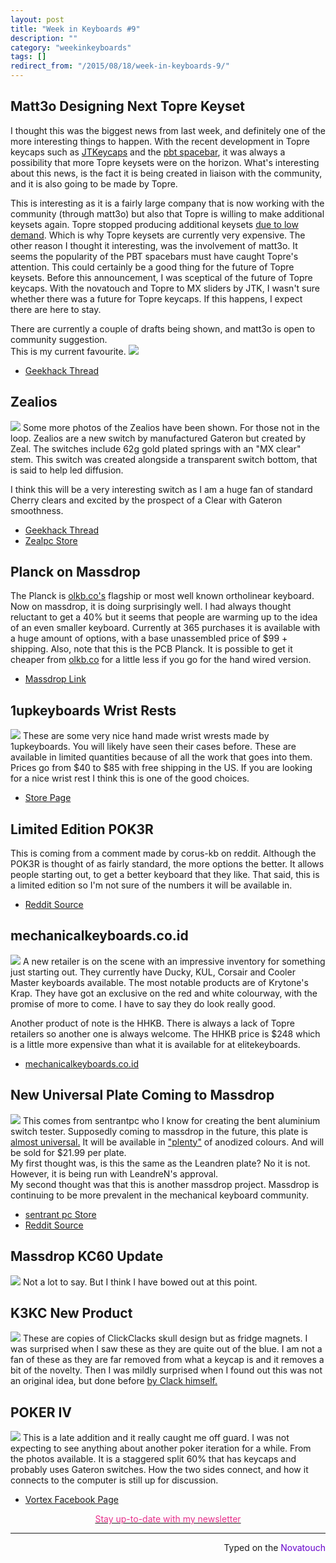 ```yaml
---
layout: post
title: "Week in Keyboards #9"
description: ""
category: "weekinkeyboards"
tags: []
redirect_from: "/2015/08/18/week-in-keyboards-9/"
---
```

## Matt3o Designing Next Topre Keyset
I thought this was the biggest news from last week, and definitely one of the more interesting things to happen. With the recent development in Topre keycaps such as [JTKeycaps](https://geekhack.org/index.php?topic=71630.0) and the [pbt spacebar](https://geekhack.org/index.php?topic=72127.0), it was always a possibility that more Topre keysets were on the horizon. What's interesting about this news, is the fact it is being created in liaison with the community, and it is also going to be made by Topre.

This is interesting as it is a fairly large company that is now working with the community (through matt3o) but also that Topre is willing to make additional keysets again. Topre stopped producing additional keysets [due to low demand](http://deskthority.net/product-news-f44/topre-spare-keycaps-no-more-t7059.html). Which is why Topre keysets are currently very expensive. The other reason I thought it interesting, was the involvement of matt3o. It seems the popularity of the PBT spacebars must have caught Topre's attention. This could certainly be a good thing for the future of Topre keysets. Before this announcement, I was sceptical of the future of Topre keycaps. With the novatouch and Topre to MX sliders by JTK, I wasn't sure whether there was a future for Topre keycaps. If this happens, I expect there are here to stay.

There are currently a couple of drafts being shown, and matt3o is open to community suggestion.  
This is my current favourite.
![](http://i.imgur.com/PujK59t.png)

* [Geekhack Thread](https://geekhack.org/index.php?topic=74413.0)

## Zealios
![](http://i.imgur.com/MRL1e4I.jpg)
Some more photos of the Zealios have been shown. For those not in the loop. Zealios are a new switch by manufactured Gateron but created by Zeal. The switches include 62g gold plated springs with an "MX clear" stem. This switch was created alongside a transparent switch bottom, that is said to help led diffusion. 

I think this will be a very interesting switch as I am a huge fan of standard Cherry clears and excited by the prospect of a Clear with Gateron smoothness.

* [Geekhack Thread](https://geekhack.org/index.php?topic=69590.0)
* [Zealpc Store](http://zealpc.net/)

## Planck on Massdrop
The Planck is [olkb.co's](http://ortholinearkeyboards.com/) flagship or most well known ortholinear keyboard. Now on massdrop, it is doing surprisingly well. I had always thought reluctant to get a 40% but it seems that people are warming up to the idea of an even smaller keyboard. Currently at 365 purchases it is available with a huge amount of options, with a base unassembled price of $99 + shipping. Also, note that this is the PCB Planck. It is possible to get it cheaper from [olkb.co](http://ortholinearkeyboards.com/) for a little less if you go for the hand wired version.

* [Massdrop Link](https://www.massdrop.com/buy/planck-mechanical-keyboard?mode=guest_open)

## 1upkeyboards Wrist Rests
![](https://i.imgur.com/Wjwu74S.jpg)
These are some very nice hand made wrist wrests made by 1upkeyboards. You will likely have seen their cases before.  These are available in limited quantities because of all the work that goes into them. Prices go from $40 to $85 with free shipping in the US. If you are looking for a nice wrist rest I think this is one of the good choices.

* [Store Page](http://1upkeyboards.com/index.php?cPath=19)

## Limited Edition POK3R
This is coming from a comment made by corus-kb on reddit. Although the POK3R is thought of as fairly standard, the more options the better. It allows people starting out, to get a better keyboard that they like. That said, this is a limited edition so I'm not sure of the numbers it will be available in.

* [Reddit Source](https://www.reddit.com/r/MechanicalKeyboards/comments/3hee7k/any_updates_on_the_production_of_backlit_pok3rs/cu6rvk5)

## mechanicalkeyboards.co.id
![](http://i.imgur.com/gn9TArE.jpg)
A new retailer is on the scene with an impressive inventory for something just starting out. They currently have Ducky, KUL, Corsair and Cooler Master keyboards available. The most notable products are of Krytone's Krap. They have got an exclusive on the red and white colourway, with the promise of more to come. I have to say they do look really good.  

Another product of note is the HHKB. There is always a lack of Topre retailers so another one is always welcome. The HHKB price is $248 which is a little more expensive than what it is available for at elitekeyboards.

* [mechanicalkeyboards.co.id](http://www.mechanicalkeyboards.co.id/)

## New Universal Plate Coming to Massdrop
![](https://i.imgur.com/vuVPTHG.jpg)
This comes from sentrantpc who I know for creating the bent aluminium switch tester. Supposedly coming to massdrop in the future, this plate is [almost universal.](https://www.reddit.com/r/MechanicalKeyboards/comments/3hdrpc/photos_universal_60_plate_on_massdrop_soon/cu6kk35) It will be available in ["plenty"](https://www.reddit.com/r/MechanicalKeyboards/comments/3hdrpc/photos_universal_60_plate_on_massdrop_soon/cu6j69l) of anodized colours. And will be sold for $21.99 per plate.      
My first thought was, is this the same as the Leandren plate? No it is not. However, it is being run with LeandreN's approval.  
My second thought was that this is another massdrop project. Massdrop is continuing to be more prevalent in the mechanical keyboard community.

* [sentrant pc Store](http://sentrantpc.com/)
* [Reddit Source](http://redd.it/3hdrpc)

## Massdrop KC60 Update
![](http://i.imgur.com/mDQhU4Y.png)
Not a lot to say. But I think I have bowed out at this point.

## K3KC New Product
![](http://i.imgur.com/TUQKgXh.jpg)
These are copies of ClickClacks skull design but as fridge magnets. 
I was surprised when I saw these as they are quite out of the blue. I am not a fan of these as they are far removed from what a keycap is and it removes a bit of the novelty. Then I was mildly surprised when I found out this was not an original idea, but done before [by Clack himself.](https://geekhack.org/index.php?topic=50090.msg1089168#msg1089168)


## POKER IV
![](http://i.imgur.com/GJ58Rw5.jpg)
This is a late addition and it really caught me off guard. I was not expecting to see anything about another poker iteration for a while. From the photos available. It is a staggered split 60% that has keycaps and probably uses Gateron switches. How the two sides connect, and how it connects to the computer is still up for discussion.

* [Vortex Facebook Page](https://www.facebook.com/Vortexgear)


[<p style="text-align: center"><font color="#E62E8A">Stay up-to-date with my newsletter</font></p>](http://eepurl.com/bsc4wH)

---------------------------------
 <p style="text-align: right" title="Stock Caps">Typed on the <font color="#6600CC">Novatouch</font></p>

